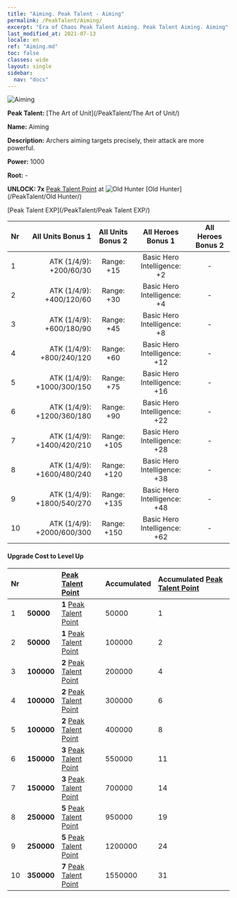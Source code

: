 ```yaml
---
title: "Aiming. Peak Talent - Aiming"
permalink: /PeakTalent/Aiming/
excerpt: "Era of Chaos Peak Talent Aiming. Peak Talent Aiming. Aiming"
last_modified_at: 2021-07-13
locale: en
ref: "Aiming.md"
toc: false
classes: wide
layout: single
sidebar:
  nav: "docs"
---
```


  ![Aiming](/images/pt/talent_2009.png)

  **Peak Talent:** [The Art of Unit](/PeakTalent/The Art of Unit/)

  **Name:** Aiming

  **Description:** Archers aiming targets precisely, their attack are more powerful.

  **Power:** 1000

  **Root:** -

  **UNLOCK: 7x** [Peak Talent Point](/Items/con_934/) at ![Old Hunter](/images/pt/talent_2010.png) [Old Hunter](/PeakTalent/Old Hunter/)

  [Peak Talent EXP](/PeakTalent/Peak Talent EXP/)

  | Nr | All Units Bonus 1 | All Units Bonus 2 | All Heroes Bonus 1 | All Heroes Bonus 2 |
  |:---|--------------:|:-------------:|:-------------:|:-------------:|
  | 1 | ATK (1/4/9): +200/60/30 | Range: +15 | Basic Hero Intelligence: +2 | - |
  | 2 | ATK (1/4/9): +400/120/60 | Range: +30 | Basic Hero Intelligence: +4 | - |
  | 3 | ATK (1/4/9): +600/180/90 | Range: +45 | Basic Hero Intelligence: +8 | - |
  | 4 | ATK (1/4/9): +800/240/120 | Range: +60 | Basic Hero Intelligence: +12 | - |
  | 5 | ATK (1/4/9): +1000/300/150 | Range: +75 | Basic Hero Intelligence: +16 | - |
  | 6 | ATK (1/4/9): +1200/360/180 | Range: +90 | Basic Hero Intelligence: +22 | - |
  | 7 | ATK (1/4/9): +1400/420/210 | Range: +105 | Basic Hero Intelligence: +28 | - |
  | 8 | ATK (1/4/9): +1600/480/240 | Range: +120 | Basic Hero Intelligence: +38 | - |
  | 9 | ATK (1/4/9): +1800/540/270 | Range: +135 | Basic Hero Intelligence: +48 | - |
  | 10 | ATK (1/4/9): +2000/600/300 | Range: +150 | Basic Hero Intelligence: +62 | - |


#### Upgrade Cost to Level Up

  | Nr | <i class="fas fa-coins"/> | [Peak Talent Point](/Items/con_934/) | Accumulated <i class="fas fa-coins"/> | Accumulated [Peak Talent Point](/Items/con_934/) |
  |:---|:--------------|:-------------|:-------------|:-------------|
  | 1 | **50000** | **1** [Peak Talent Point](/Items/con_934/) | 50000 | 1 |
  | 2 | **50000** | **1** [Peak Talent Point](/Items/con_934/) | 100000 | 2 |
  | 3 | **100000** | **2** [Peak Talent Point](/Items/con_934/) | 200000 | 4 |
  | 4 | **100000** | **2** [Peak Talent Point](/Items/con_934/) | 300000 | 6 |
  | 5 | **100000** | **2** [Peak Talent Point](/Items/con_934/) | 400000 | 8 |
  | 6 | **150000** | **3** [Peak Talent Point](/Items/con_934/) | 550000 | 11 |
  | 7 | **150000** | **3** [Peak Talent Point](/Items/con_934/) | 700000 | 14 |
  | 8 | **250000** | **5** [Peak Talent Point](/Items/con_934/) | 950000 | 19 |
  | 9 | **250000** | **5** [Peak Talent Point](/Items/con_934/) | 1200000 | 24 |
  | 10 | **350000** | **7** [Peak Talent Point](/Items/con_934/) | 1550000 | 31 |
